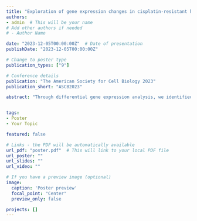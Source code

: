 ```yaml
---
title: "Exploration of gene expression changes in cisplatin-resistant high grade serous ovarian cancer"
authors:
- admin  # This will be your name
# Add other authors if needed
# - Author Name

date: "2023-12-05T00:00:00Z"  # Date of presentation
publishDate: "2023-12-05T00:00:00Z"

# Change to poster type
publication_types: ["9"]

# Conference details
publication: "The American Society for Cell Biology 2023"
publication_short: "ASCB2023"

abstract: "Through differential gene expression analysis, we identified significant patterns of gene expression changes. Pathway analysis revealed enriched biological processes and pathways, consistent with important functional implications of these gene expression changes. Notably, our analysis identified the smooth muscle actin gene ACTA2 as a one of the most profoundly affected gene expression changes. ACTA2 is a component of the actin cytoskeleton, suggesting that changes in cytoskeleton organization could play a contributory role in cisplatin resistance. Western blotting and fluorescence activated cell sorting (FACS) validated the increased expression of ACTA2 protein in cisplatin-resistant cells. We are now conducting experiments to explore the role of ACTA2 in modulating cytoskeletal dynamics and cisplatin sensitivity in ovarian cancer cell lines. These findings will enhance our understanding of gene expression regulation and the role of ACTA2 in ovarian cancer, providing potential therapeutic targets for further investigation and validation."


tags:
- Poster
- Your Topic

featured: false

# Links - the PDF will be automatically available
url_pdf: "poster.pdf"  # This will link to your local PDF file
url_poster: ""
url_slides: ""
url_video: ""

# If you have a preview image (optional)
image:
  caption: 'Poster preview'
  focal_point: "Center"
  preview_only: false

projects: []
---
```

